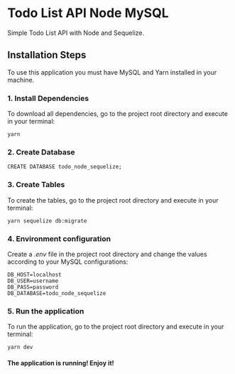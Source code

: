 # Todo List API Node MySQL
Simple Todo List API with Node and Sequelize.

## Installation Steps
To use this application you must have MySQL and Yarn installed in your machine.

### 1. Install Dependencies 
To download all dependencies, go to the project root directory and execute in your terminal:

    yarn


### 2. Create Database

    CREATE DATABASE todo_node_sequelize;
    

### 3. Create Tables
To create the tables, go to the project root directory and execute in your terminal:

    yarn sequelize db:migrate
    

### 4. Environment configuration
Create a *.env* file in the project root directory and change the values according to your MySQL configurations:

    DB_HOST=localhost
    DB_USER=username
    DB_PASS=password
    DB_DATABASE=todo_node_sequelize


### 5. Run the application
To run the application, go to the project root directory and execute in your terminal:

    yarn dev

#### The application is running! Enjoy it!
